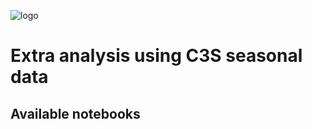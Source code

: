 ![logo](../LogoLine_horizon_C3S.png)

Extra analysis using C3S seasonal data
=======================================

## Available notebooks

```{tableofcontents}
```